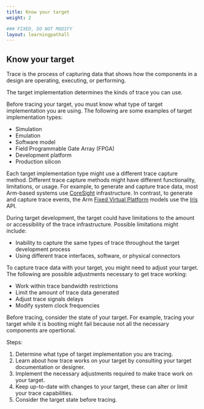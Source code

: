 ```yaml
---
title: Know your target
weight: 2

### FIXED, DO NOT MODIFY
layout: learningpathall
---
```


## Know your target
Trace is the process of capturing data that shows how the components in a design are operating, executing, or performing.

The target implementation determines the kinds of trace you can use.

Before tracing your target, you must know what type of target implementation you are using. The following are some examples of target implementation types:

- Simulation
- Emulation
- Software model
- Field Programmable Gate Array (FPGA)
- Development platform
- Production silicon

Each target implementation type might use a different trace capture method. Different trace capture methods might have different functionality, limitations, or usage. For example, to generate and capture trace data, most Arm-based systems use [CoreSight](https://developer.arm.com/Architectures/CoreSight%20Architecture) infrastructure. In contrast, to generate and capture trace events, the Arm [Fixed Virtual Platform](https://developer.arm.com/Tools%20and%20Software/Fixed%20Virtual%20Platforms) models use the [Iris](hhttps://developer.arm.com/documentation/101196/latest/?lang=en) API.

During target development, the target could have limitations to the amount or accessibility of the trace infrastructure. Possible limitations might include:

- Inability to capture the same types of trace throughout the target development process 
- Using different trace interfaces, software, or physical connectors

To capture trace data with your target, you might need to adjust your target. The following are possible adjustments necessary to get trace working:

- Work within trace bandwidth restrictions
- Limit the amount of trace data generated
- Adjust trace signals delays
- Modify system clock frequencies

Before tracing, consider the state of your target. For example, tracing your target while it is booting might fail because not all the necessary components are opertional. 

Steps:

1. Determine what type of target implementation you are tracing.
2. Learn about how trace works on your target by consulting your target documentation or designer.
3. Implement the necessary adjustments required to make trace work on your target.
4. Keep up-to-date with changes to your target, these can alter or limit your trace capabilities.
5. Consider the target state before tracing.